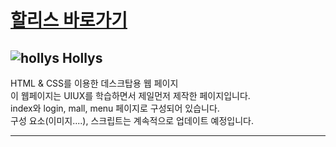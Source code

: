 # [할리스 바로가기](https://pam7461.github.io/hollys/)  

## ![hollys](https://pam7461.github.io/hollys/favicon.png) Hollys
HTML & CSS를 이용한 데스크탑용 웹 페이지  
이 웹페이지는 UIUX를 학습하면서 제일먼저 제작한 페이지입니다.  
index와 login, mall, menu 페이지로 구성되어 있습니다.  
구성 요소(이미지....), 스크립트는 계속적으로 업데이트 예정입니다.  

* * *  
  
  
